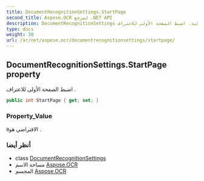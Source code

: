 ```yaml
---
title: DocumentRecognitionSettings.StartPage
second_title: Aspose.OCR لمرجع .NET API
description: DocumentRecognitionSettings ملكية. اضبط الصفحة الأولى للاعتراف .
type: docs
weight: 30
url: /ar/net/aspose.ocr/documentrecognitionsettings/startpage/
---
```

## DocumentRecognitionSettings.StartPage property

اضبط الصفحة الأولى للاعتراف .

```csharp
public int StartPage { get; set; }
```

### Property_Value

الافتراضي هو`0` .

### أنظر أيضا

* class [DocumentRecognitionSettings](../)
* مساحة الاسم [Aspose.OCR](../../documentrecognitionsettings/)
* المجسم [Aspose.OCR](../../../)


